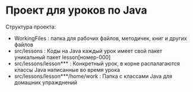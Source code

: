 # Проект для уроков по Java
Структура проекта:
- WorkingFiles : папка для рабочих файлов, методичек, книг и других файлов
- src/lessons : Коды на Java каждый урок имеет свой пакет уникальный пакет lesson[номер-000]
- src/lessons/lesson*** : Конкретный урок, в корне распалагаются классы Java написанные во время урока
- src/lessons/lesson***/home/work : Папка с классами Java для домашних упражднений
